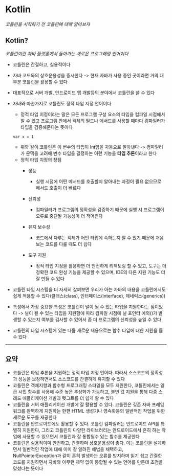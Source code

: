 # Kotlin

*코틀린을 시작하기 전 코틀린에 대해 알아보자*

## Kotlin?

*코틀린이란 자바 플랫폼에서 돌아가는 새로운 프로그래밍 언어이다*

* 코틀린은 간결하고, 실용적이다
* 자바 코드와의 상호운용성을 증시한다 -> 현재 자바가 사용 중인 곳이라면 거의 대부분 코틀린을 활용할 수 있다
* 대표적으로 서버 개발, 안드로이드 앱 개발등의 분야에서 코틀린을 쓸 수 있다
* 자바와 마찬가지로 코틀린도 정적 타입 지정 언어이다
    * 정적 타입 지정이라는 말은 모든 프로그램 구성 요소의 타입을 컴파일 시점에서 알 수 있고 프로그램 안에서 객체의 필드나 메서드를 사용할 때마다 컴파일러가 타입을 검증해준다는 뜻이다   

    ```
    var x = 1
    ```
    * 위와 같이 코틀린은 이 변수의 타입이 Int임을 자동으로 알아낸다 -> 컴파일러가 문맥을 고려해 변수 타입을 결정하는 이런 기능을 **타입 추론**이라고 한다
    * 정적 타입 지정의 장점
        * 성능
            * 실행 시점에 어떤 메서드를 호출할지 알아내는 과정이 필요 없으므로 메서드 호출이 더 빠르다
              
        * 신뢰성
            * 컴파일러가 프로그램의 정확성을 검증하기 때문에 실행 시 프로그램이 오류로 중단될 가능성이 더 적어진다

        * 유지 보수성
            * 코드에서 다루는 객체가 어떤 타입에 속하는지 알 수 있기 때문에 처음 보는 코드를 다룰 때도 더 쉽다 

        * 도구 지원
            * 정적 타입 지정을 활용하면 더 안전하게 리팩토링 할 수 있고, 도구는 더 정확한 코드 완성 기능을 제공할 수 있으며, IDE의 다른 지원 기능도 더 잘 만들 수 있다

* 코틀린 타입 시스템을 더 자세히 살펴보면 우리가 아는 자바의 내용을 코틀린에서도 쉽게 적용할 수 있다(클래스(class), 인터페이스(interface), 제네릭스(generics))
* 특성에서 가장 중요한 특성은 코틀린이 널이 될 수 있는 타입을 지원한다는 점이있다 -> 널이 될 수 있는 타입을 지원함에 따라 컴파일 시점에 널 포인터 예외()가 발생할 수 있는지 여부를 검사할 수 있어서 좀 더 프로그램의 신뢰성을 높일 수 있다
* 코틀린의 타입 시스템에 있는 다름 새로운 내용으로는 함수 타입에 대한 지원을 들 수 있다

* * *

## 요약
   
* 코틀린은 타입 추론을 지원하는 정적 타입 지정 언어다. 따라서 소스코드의 정확성과 성능을 보장하면서도 소스코드를 간결하게 유지할 수 있다   
* 코틀린은 객체지향과 함수형 프로그래밍 스타일을 모두 지원한다, 코틀린에서는 일급 시민 함수를 사용해 수준 높은 추상화가 가능하고, 불변 값 지원을 통해 다중 스래드 애플리케이션 개발과 텟그트를 더 쉽게 할 수 있다   
* 코틀린을 서버 애플리케이션 개발에 잘 활용할 수 있다. 코틀린은 깆존 자바 프레임워크를 완벽하게 지원하는 한편 HTML 생성기나 영속화등의 일반적인 작업을 위한 새로운 도구를 재공한다   
* 코틀린을 안드로이드에도 활용할 수 있다. 코틀린 컴파일러는 안드로이드 API를 특별히 지원한다, 그리고 코틀린의 다양한 라이브러리는 안드로이드에서 흔히 하는 작업에 사용할 수 있으면서 코틀린과 잘 통합될수 있는 함수를 제공한다   
* 코틀린은 실용적이며 안전하고, 간결하며 상호운용성이 좋다. 이는 코틀린을 설계하면서 일반적인 작업에 대해 이미 잘 알려진 해법을 채택하고, NullPointerException과 같이 흔히 발생하는 오류를 방지하며 읽기 쉽고 간결한 코드를 지원하면서 자바와 아무런 제약 없이 통합될 수 있는 언어를 만든데 초점을 맞첬다는 뜻이다   